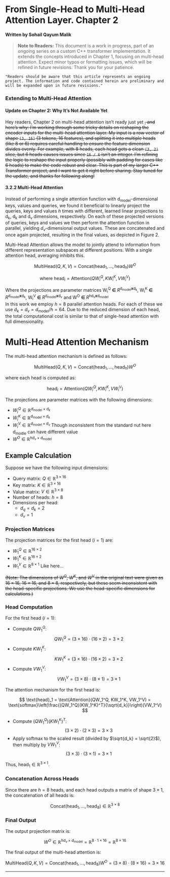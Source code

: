 # From Single-Head to Multi-Head Attention Layer. Chapter 2
#### Written by Sohail Qayum Malik

> **Note to Readers:** This document is a work in progress, part of an ongoing series on a custom C++ transformer implementation. It extends the concepts introduced in Chapter 1, focusing on multi-head attention. Expect minor typos or formatting issues, which will be refined in future revisions. Thank you for your patience.

`"Readers should be aware that this article represents an ongoing project. The information and code contained herein are preliminary and will be expanded upon in future revisions."`

### Extending to Multi-Head Attention

#### Update on Chapter 2: Why It’s Not Available Yet

Hey readers, Chapter 2 on multi-head attention isn’t ready just yet ~~, and here’s why: I’m working through some tricky details on reshaping the encoder inputs for the multi-head attention layer. My input is a row vector of shape `(3, 16)` (3 tokens, 16 features), and splitting it into multiple heads (like 8 or 6) requires careful handling to ensure the feature dimension divides evenly. For example, with 8 heads, each head gets a clean `(3, 2)` slice, but 6 heads causes issues since `16 / 6` isn’t an integer. I’m refining the logic to reshape the input properly (possibly with padding for cases like 6 heads) to make the code robust and clear. This is part of my larger C++ Transformer project, and I want to get it right before sharing. Stay tuned for the update, and thanks for following along!~~

#### 3.2.2 Multi-Head Attention

Instead of performing a single attention function with d<sub>model</sub>-dimensional keys, values and queries, we found it beneficial to linearly project the queries, keys and values $h$ times with different, learned linear projections to d<sub>k</sub>, d<sub>k</sub> and d<sub>v</sub> dimensions, respectively. On each of these projected versions of queries, keys and values we then perform the attention function in parallel, yielding $d_v$-dimensional output values. These are concatenated and once again projected, resulting in the final values, as depicted in Figure 2. 

Multi-Head Attention allows the model to jointly attend to information from different representation subspaces at different positions. With a single attention head, averaging inhibits this.

$$\text{MultiHead}(Q, K, V) = \text{Concat}(\text{head}_1, \dots, \text{head}_h)W^O$$

$$\text{where head}_i = \text{Attention}(QW_i^Q, KW_i^K, VW_i^V)$$

Where the projections are parameter matrices W<sub>i</sub><sup>Q</sup> **&#8712;** $R$<sup>d<sub>model</sub>**x**d<sub>k</sub></sup>, W<sub>i</sub><sup>K</sup> **&#8712;** $R$<sup>d<sub>model</sub>**x**d<sub>k</sub></sup>, W<sub>i</sub><sup>V</sup> **&#8712;** $R$<sup>d<sub>model</sub>**x**d<sub>v</sub></sup> and W<sup>O</sup> **&#8712;** $R$<sup>hd<sub>v</sub>**x**d<sub>model</sup>   
In this work we employ $h = 8$ parallel attention heads. For each of these we use $d_k = d_v = d_{\text{model}}/h = 64$. Due to the reduced dimension of each head, the total computational cost is similar to that of single-head attention with full dimensionality.

# Multi-Head Attention Mechanism

The multi-head attention mechanism is defined as follows:

$$
\text{MultiHead}(Q, K, V) = \text{Concat}(\text{head}_1, \dots, \text{head}_h)W^O
$$

where each head is computed as:

$$
\text{head}_i = \text{Attention}(QW_i^Q, KW_i^K, VW_i^V)
$$

The projections are parameter matrices with the following dimensions:
- $W_i^Q \in \mathbb{R}^{d_{\text{model}} \times d_k}$
- $W_i^K \in \mathbb{R}^{d_{\text{model}} \times d_k}$
- $W_i^V \in \mathbb{R}^{d_{\text{model}} \times d_v}$ Though inconsistent from the standard nut here d<sub>modle</sub> can have different value
- $W^O \in \mathbb{R}^{h d_v \times d_{\text{model}}}$

## Example Calculation

Suppose we have the following input dimensions:
- Query matrix: $Q \in \mathbb{R}^{3 \times 16}$
- Key matrix: $K \in \mathbb{R}^{3 \times 16}$
- Value matrix: $V \in \mathbb{R}^{3 \times 8}$
- Number of heads: $h = 8$
- Dimensions per head:
  - $d_q = d_k = 2$
  - $d_v = 1$

### Projection Matrices
The projection matrices for the first head ($i=1$) are:
- $W_1^Q \in \mathbb{R}^{16 \times 2}$
- $W_1^K \in \mathbb{R}^{16 \times 2}$
- $W_1^V \in \mathbb{R}^{8 \times 1}$ Like here...

~~(Note: The dimensions of $W^Q$, $W^K$, and $W^V$ in the original text were given as $16 \times 16$, $16 \times 16$, and $8 \times 8$, respectively, but these seem inconsistent with the head-specific projections. We use the head-specific dimensions for calculations.)~~

### Head Computation
For the first head ($i=1$):
- Compute $QW_1^Q$:
  $$
  QW_1^Q = (3 \times 16) \cdot (16 \times 2) = 3 \times 2
  $$
- Compute $KW_1^K$:
  $$
  KW_1^K = (3 \times 16) \cdot (16 \times 2) = 3 \times 2
  $$
- Compute $VW_1^V$:
  $$
  VW_1^V = (3 \times 8) \cdot (8 \times 1) = 3 \times 1
  $$

The attention mechanism for the first head is:

$$
\text{head}_1 = \text{Attention}(QW_1^Q, KW_1^K, VW_1^V) = \text{softmax}\left(\frac{(QW_1^Q)(KW_1^K)^T}{\sqrt{d_k}}\right)(VW_1^V)
$$

- Compute $(QW_1^Q)(KW_1^K)^T$:
  $$
  (3 \times 2) \cdot (2 \times 3) = 3 \times 3
  $$
- Apply softmax to the scaled result (divided by $\sqrt{d_k} = \sqrt{2}$), then multiply by $VW_1^V$:
  $$
  (3 \times 3) \cdot (3 \times 1) = 3 \times 1
  $$

Thus, $\text{head}_1 \in \mathbb{R}^{3 \times 1}$.

### Concatenation Across Heads
Since there are $h = 8$ heads, and each head outputs a matrix of shape $3 \times 1$, the concatenation of all heads is:

$$
\text{Concat}(\text{head}_1, \dots, \text{head}_8) \in \mathbb{R}^{3 \times 8}
$$

### Final Output
The output projection matrix is:

$$
W^O \in \mathbb{R}^{h d_v \times d_{\text{model}}} = \mathbb{R}^{8 \cdot 1 \times 16} = \mathbb{R}^{8 \times 16}
$$

The final output of the multi-head attention is:

$$
\text{MultiHead}(Q, K, V) = \text{Concat}(\text{head}_1, \dots, \text{head}_8)W^O = (3 \times 8) \cdot (8 \times 16) = 3 \times 16
$$

----

```C++
```
```C++
```


